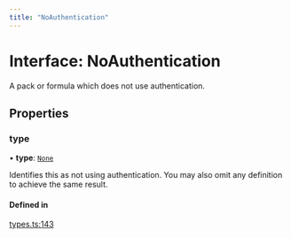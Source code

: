 ```yaml
---
title: "NoAuthentication"
---
```

# Interface: NoAuthentication

A pack or formula which does not use authentication.

## Properties

### type

• **type**: [`None`](../enums/AuthenticationType.md#none)

Identifies this as not using authentication. You may also omit any definition to achieve the same result.

#### Defined in

[types.ts:143](https://github.com/coda/packs-sdk/blob/main/types.ts#L143)
